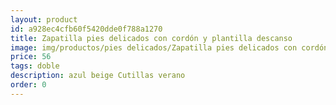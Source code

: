 ```yaml
---
layout: product
id: a928ec4cfb60f5420dde0f788a1270
title: Zapatilla pies delicados con cordón y plantilla descanso
image: img/productos/pies delicados/Zapatilla pies delicados con cordón y plantilla descanso=56=doble=azul beige Cutillas verano.webp
price: 56
tags: doble
description: azul beige Cutillas verano
order: 0
---
```

